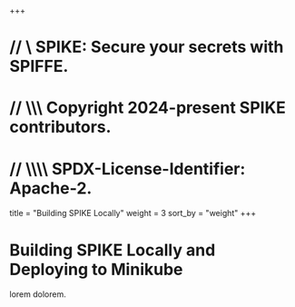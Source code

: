 +++
# //    \\ SPIKE: Secure your secrets with SPIFFE.
# //  \\\\\ Copyright 2024-present SPIKE contributors.
# // \\\\\\\ SPDX-License-Identifier: Apache-2.

title = "Building SPIKE Locally"
weight = 3
sort_by = "weight"
+++

# Building SPIKE Locally and Deploying to Minikube

lorem dolorem.
